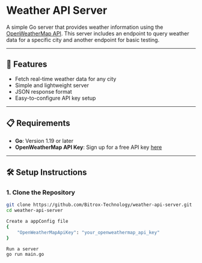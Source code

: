 # Weather API Server

A simple Go server that provides weather information using the [OpenWeatherMap API](https://openweathermap.org/api). This server includes an endpoint to query weather data for a specific city and another endpoint for basic testing.

---

## 🚀 Features

- Fetch real-time weather data for any city
- Simple and lightweight server
- JSON response format
- Easy-to-configure API key setup

---

## 📋 Requirements

- **Go**: Version 1.19 or later
- **OpenWeatherMap API Key**: Sign up for a free API key [here](https://openweathermap.org/api)

---

## 🛠 Setup Instructions

### 1. Clone the Repository

```bash
git clone https://github.com/Bitrox-Technology/weather-api-server.git
cd weather-api-server

Create a appConfig file
{
    "OpenWeatherMapApiKey": "your_openweathermap_api_key"
}

Run a server
go run main.go